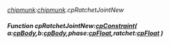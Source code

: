 _[chipmunk](../../modules/chipmunk/chipmunk-module.md):[chipmunk](../../modules/chipmunk/chipmunk-module.md).cpRatchetJointNew_
##### Function cpRatchetJointNew:[cpConstraint](../../modules/chipmunk/chipmunk-cpconstraint.md)( a:[cpBody](../../modules/chipmunk/chipmunk-cpbody.md),b:[cpBody](../../modules/chipmunk/chipmunk-cpbody.md),phase:[cpFloat](../../modules/chipmunk/chipmunk-cpfloat.md),ratchet:[cpFloat](../../modules/chipmunk/chipmunk-cpfloat.md) )

